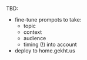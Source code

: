 TBD:
* fine-tune prompots to take:
    * topic
    * context
    * audience
    * timing (!)
    into account
* deploy to home.gekht.us




